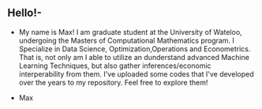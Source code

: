 Hello!-
-
- My name is Max! I am graduate student at the University of Wateloo, undergoing the Masters of Computational Mathematics program. I Specialize in Data Science, Optimization,Operations and Econometrics. That is, not only am I able to utilize an dunderstand advanced Machine Learning Techniques, but also gather inferences/economic interperability from them. I've uploaded some codes that I've developed over the years to my repository. Feel free to explore them!

- Max
